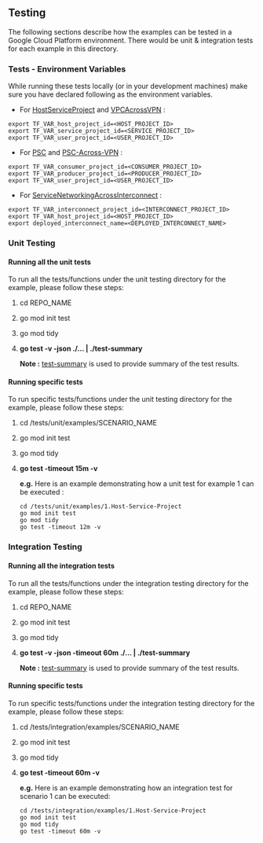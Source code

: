 ## Testing

The following sections describe how the examples can be tested in a Google Cloud Platform environment. There would be unit & integration tests for each example in this directory.

### Tests - Environment Variables

While running these tests locally (or in your development machines) make sure you have declared following as the environment variables.

- For [HostServiceProject](../examples/1.Host-Service-Project/) and [VPCAcrossVPN](../examples/2.VPC-Across-VPN/) :

```
export TF_VAR_host_project_id=<HOST_PROJECT_ID>
export TF_VAR_service_project_id=<SERVICE_PROJECT_ID>
export TF_VAR_user_project_id=<USER_PROJECT_ID>
```

- For [PSC](../examples/3.PSC/) and [PSC-Across-VPN](../examples/4.PSC-Across-VPN/) :

```
export TF_VAR_consumer_project_id=<CONSUMER_PROJECT_ID>
export TF_VAR_producer_project_id=<PRODUCER_PROJECT_ID>
export TF_VAR_user_project_id=<USER_PROJECT_ID>
```

- For [ServiceNetworkingAcrossInterconnect](../examples/ServiceNetworkingAcrossInterconnect/) :

```
export TF_VAR_interconnect_project_id=<INTERCONNECT_PROJECT_ID>
export TF_VAR_host_project_id=<HOST_PROJECT_ID>
export deployed_interconnect_name=<DEPLOYED_INTERCONNECT_NAME>
```

### Unit Testing

#### Running all the unit tests

To run all the tests/functions under the unit testing directory for the example, please follow these steps:

1. cd REPO_NAME
2. go mod init test
3. go mod tidy
4. **go test -v -json ./... | ./test-summary**

    **Note :** [test-summary](https://pkg.go.dev/gocloud.dev/internal/testing/test-summary) is used to provide summary of the test results.

#### Running specific tests

To run specific tests/functions under the unit testing directory for the example, please follow these steps:

1. cd /tests/unit/examples/SCENARIO_NAME
2. go mod init test
3. go mod tidy
4. **go test -timeout 15m -v**

    **e.g.** Here is an example demonstrating how a unit test for example 1 can be executed :
    ```
    cd /tests/unit/examples/1.Host-Service-Project
    go mod init test
    go mod tidy
    go test -timeout 12m -v
    ```

### Integration Testing

#### Running all the integration tests

To run all the tests/functions under the integration testing directory for the example, please follow these steps:

1. cd REPO_NAME
2. go mod init test
3. go mod tidy
4. **go test -v -json -timeout 60m ./... | ./test-summary**

    **Note :** [test-summary](https://pkg.go.dev/gocloud.dev/internal/testing/test-summary) is used to provide summary of the test results.


#### Running specific tests

To run specific tests/functions under the integration testing directory for the example, please follow these steps:

1. cd /tests/integration/examples/SCENARIO_NAME
2. go mod init test
3. go mod tidy
4. **go test -timeout 60m -v**

    **e.g.** Here is an example demonstrating how an integration test for scenario 1 can be executed:

    ```
    cd /tests/integration/examples/1.Host-Service-Project
    go mod init test
    go mod tidy
    go test -timeout 60m -v
    ```